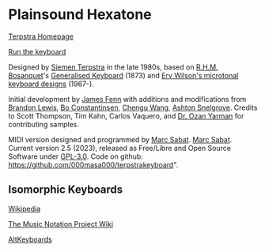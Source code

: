 # Plainsound Hexatone

[Terpstra Homepage](http://terpstrakeyboard.com/)

[Run the keyboard](https://www.plainsound.org/hex)

Designed by [Siemen Terpstra](http://siementerpstra.com/) in the late 1980s, based on [R.H.M. Bosanquet](https://en.wikipedia.org/wiki/Robert_Holford_Macdowall_Bosanquet)'s [Generalised Keyboard](https://en.wikipedia.org/wiki/Generalized_keyboard) (1873) and [Erv Wilson's microtonal keyboard designs](https://www.anaphoria.com/wilsonkeyboard.html) (1967-).

Initial development by [James Fenn](http://jamesfenn.com/) with additions and modifications from [Brandon Lewis](http://brandlew.com/), [Bo Constantinsen](http://whatmusicreallyis.com/), [Chengu Wang](https://sites.google.com/site/wangchengu/), [Ashton Snelgrove](https://ashton.snelgrove.science).
Credits to Scott Thompson, Tim Kahn, Carlos Vaquero, and <a href="http://ozanyarman.com/" target="new">Dr. Ozan Yarman</a> for contributing samples.

MIDI version designed and programmed by <a href="https://www.plainsound.org" target="new">Marc&nbsp;Sabat</a>. [Marc Sabat](https://www.plainsound.org).
Current version 2.5 (2023), released as Free/Libre and Open Source Software under [GPL-3.0](https://www.gnu.org/licenses/gpl-3.0.en.html).
Code on github: https://github.com/000masa000/terpstrakeyboard".

## Isomorphic Keyboards
[Wikipedia](https://en.wikipedia.org/wiki/Isomorphic_keyboard)

[The Music Notation Project Wiki](http://musicnotation.org/wiki/instruments/isomorphic-instruments/)

[AltKeyboards](http://www.altkeyboards.com/instruments/isomorphic-keyboards)
